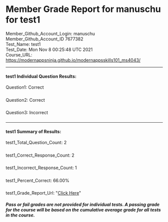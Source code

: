 # Member Grade Report for manuschu for test1  
   
Member_Github_Account_Login: manuschu  
Member_Github_Account_ID 7677382  
Test_Name: test1  
Test_Date: Mon Nov  8 00:25:48 UTC 2021  
Course_URL: https://modernappsninja.github.io/modernappsskills101_ms4043/  
   
---  
#### test1 Individual Question Results:  
Question1: Correct  
#####  
Question2: Correct  
#####  
Question3: Incorrect  
#####  
---  
#### test1 Summary of Results:  
test1_Total_Question_Count: 2  
#####  
test1_Correct_Response_Count: 2  
#####  
test1_Incorrect_Response_Count: 1  
#####  
test1_Percent_Correct: 66.00%  
#####  
test1_Grade_Report_Url: "[Click Here](https://github.com/modernappsninjas/manuschu/blob/main/static/userdata/courses/modernappsskills101_ms4043/grade_report.pr258.test1.md)"
##### Pass or fail grades are not provided for individual tests. A passing grade for the course will be based on the cumulative average grade for all tests in the course.  

